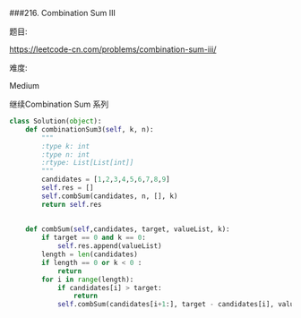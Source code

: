 ###216. Combination Sum III

题目:

<https://leetcode-cn.com/problems/combination-sum-iii/>


难度:

Medium

继续Combination Sum 系列


```python
class Solution(object):
    def combinationSum3(self, k, n):
        """
        :type k: int
        :type n: int
        :rtype: List[List[int]]
        """
        candidates = [1,2,3,4,5,6,7,8,9]
        self.res = []
        self.combSum(candidates, n, [], k)
        return self.res
        
        
    def combSum(self,candidates, target, valueList, k):
        if target == 0 and k == 0:
            self.res.append(valueList)
        length = len(candidates)
        if length == 0 or k < 0 :
            return 
        for i in range(length):
            if candidates[i] > target:
                return
            self.combSum(candidates[i+1:], target - candidates[i], valueList + [candidates[i]], k-1)
            
```